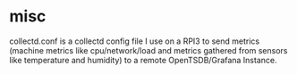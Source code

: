 misc
====

collectd.conf is a collectd config file I use on a RPI3 to send metrics (machine metrics like cpu/network/load and metrics gathered from sensors like temperature and humidity) to a remote OpenTSDB/Grafana Instance.
